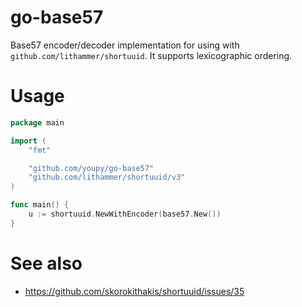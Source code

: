 # go-base57

Base57 encoder/decoder implementation for using with `github.com/lithammer/shortuuid`. It supports lexicographic ordering.

# Usage

```go
package main

import (
    "fmt"

    "github.com/youpy/go-base57"
    "github.com/lithammer/shortuuid/v3"
)

func main() {
    u := shortuuid.NewWithEncoder(base57.New())
}
```

# See also

- https://github.com/skorokithakis/shortuuid/issues/35
